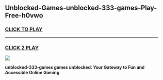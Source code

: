 
## Unblocked-Games-unblocked-333-games-Play-Free-h0vwo
<h3>
<a href="https://premium76.site?title=unblocked-333-games&ref=18A1">CLICK TO PLAY</a></h3>
<hr>

<h3>
<a href="https://premium76.site?title=unblocked-333-games&ref=18A1">CLICK 2 PLAY</a>
  
</h3>

<a href="https://premium76.site?title=unblocked-333-games&ref=18A1"><img src="https://clearcache.store/games.png"></a>


**unblocked-333-games games unblocked: Your Gateway to Fun and Accessible Online Gaming**
